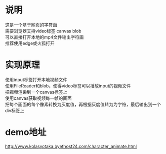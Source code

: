 # 说明    
这是一个基于网页的字符画    
需要浏览器支持video标签 canvas blob    
可以直接打开本地的mp4文件输出字符画    
推荐使用edge或火狐打开    

# 实现原理    
使用input标签打开本地视频文件    
使用FileReader和blob，使得video标签可以播放input的视频文件    
把视频渲染到一个canvas标签上    
使用canvas获取视频每一帧的画面    
把每个画面的每个像素转换为灰度值，再根据灰度值转为为字符，最后输出到一个div标签上    

# demo地址    
http://www.kolasyotaka.byethost24.com/character_animate.html    
